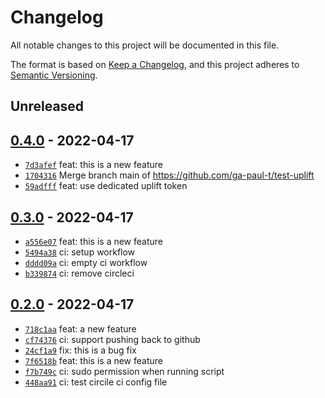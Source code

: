 # Changelog

All notable changes to this project will be documented in this file.

The format is based on [Keep a Changelog](https://keepachangelog.com/en/1.0.0/), and this project adheres to [Semantic Versioning](https://semver.org/spec/v2.0.0.html).

## Unreleased

## [0.4.0](https://github.com/ga-paul-t/test-uplift/releases/tag/0.4.0) - 2022-04-17

- [`7d3afef`](https://github.com/ga-paul-t/test-uplift/commit/7d3afefa14aa8709956478af688992f1efee5a3f) feat: this is a new feature
- [`1704316`](https://github.com/ga-paul-t/test-uplift/commit/17043165aeb91b4fa655d890d51561d6d8ec8552) Merge branch main of https://github.com/ga-paul-t/test-uplift
- [`59adfff`](https://github.com/ga-paul-t/test-uplift/commit/59adfffc17b5412f617715802fb1f7d0b0e7bd46) feat: use dedicated uplift token

## [0.3.0](https://github.com/ga-paul-t/test-uplift/releases/tag/0.3.0) - 2022-04-17

- [`a556e07`](https://github.com/ga-paul-t/test-uplift/commit/a556e076a8f28dea331891c0b56716220d31a90c) feat: this is a new feature
- [`5494a38`](https://github.com/ga-paul-t/test-uplift/commit/5494a38c5d341164361bf4173d2c124587d5347f) ci: setup workflow
- [`dddd09a`](https://github.com/ga-paul-t/test-uplift/commit/dddd09a970fb80b992a24db38110d58d16f5dc0c) ci: empty ci workflow
- [`b339874`](https://github.com/ga-paul-t/test-uplift/commit/b33987441758e88ac7b3804368d701963351d6aa) ci: remove circleci

## [0.2.0](https://github.com/ga-paul-t/test-uplift/releases/tag/0.2.0) - 2022-04-17

- [`718c1aa`](https://github.com/ga-paul-t/test-uplift/commit/718c1aa5d11e19b5fe7cf1ac423a3ada779b1c7f) feat: a new feature
- [`cf74376`](https://github.com/ga-paul-t/test-uplift/commit/cf7437626575c7bfc7f137d1c31c292f24c32fed) ci: support pushing back to github
- [`24cf1a9`](https://github.com/ga-paul-t/test-uplift/commit/24cf1a961945a114801f0ae7e33f17b6e0d26b41) fix: this is a bug fix
- [`7f6518b`](https://github.com/ga-paul-t/test-uplift/commit/7f6518ba5f1ee88db8bb2a86230cd9dcd83f5c37) feat: this is a new feature
- [`f7b749c`](https://github.com/ga-paul-t/test-uplift/commit/f7b749c7e55e66d5f9a33927b94594ce7636f453) ci: sudo permission when running script
- [`448aa91`](https://github.com/ga-paul-t/test-uplift/commit/448aa917bd2f90857009283aabf66fbabba53070) ci: test circile ci config file
